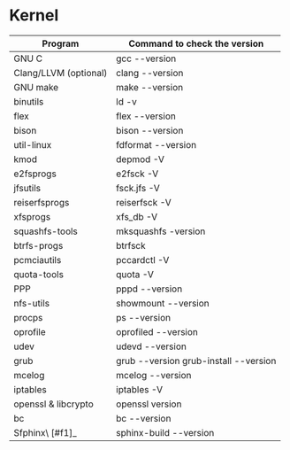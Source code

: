 # Kernel
Program               | Command to check the version
----------------------|------------------------------
GNU C                 | gcc --version
Clang/LLVM (optional) | clang --version
GNU make              | make --version
binutils              | ld -v
flex                  | flex --version
bison                 | bison --version
util-linux            | fdformat --version
kmod                  | depmod -V
e2fsprogs             | e2fsck -V
jfsutils              | fsck.jfs -V
reiserfsprogs         | reiserfsck -V
xfsprogs              | xfs_db -V
squashfs-tools        | mksquashfs -version
btrfs-progs           | btrfsck
pcmciautils           | pccardctl -V
quota-tools           | quota -V
PPP                   | pppd --version
nfs-utils             | showmount --version
procps                | ps --version
oprofile              | oprofiled --version
udev                  | udevd --version
grub                  | grub --version grub-install --version
mcelog                | mcelog --version
iptables              | iptables -V
openssl & libcrypto   | openssl version
bc                    | bc --version
Sfphinx\ [#f1]_        | sphinx-build --version

